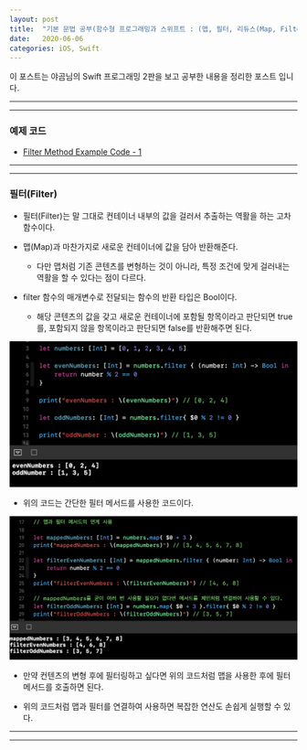 ```yaml
---
layout: post
title:  "기본 문법 공부(함수형 프로그래밍과 스위프트 : (맵, 필터, 리듀스(Map, Filter, Reduce) - 필터(Filter))"
date:   2020-06-06
categories: iOS, Swift
---
```


이 포스트는 야곰님의 Swift 프로그래밍 2판을 보고 공부한 내용을 정리한 포스트 입니다.

- - -
- - -

### 예제 코드

- [Filter Method Example Code - 1](https://github.com/VincentGeranium/Swift-Study/tree/master/2020-06-06-FilterMethodExampleCode-1.playground)

- - -
- - -

### 필터(Filter)

- 필터(Filter)는 말 그대로 컨테이너 내부의 값을 걸러서 추출하는 역활을 하는 고차함수이다.

- 맵(Map)과 마찬가지로 새로운 컨테이너에 값을 담아 반환해준다.

     - 다만 맵처럼 기존 콘텐츠를 변형하는 것이 아니라, 특정 조건에 맞게 걸러내는 역활을 할 수 있다는 점이 다르다.
     
- filter 함수의 매개변수로 전달되는 함수의 반환 타입은 Bool이다.

    - 해당 콘텐츠의 값을 갖고 새로운 컨테이너에 포함될 항목이라고 판단되면 true를, 포함되지 않을 항목이라고 판단되면 false를 반환해주면 된다.
    
<img width="1058" alt="filterImage-1" src="https://github.com/VincentGeranium/VincentGeranium.github.io/blob/master/assets/img/filterImage-1.png?raw=true" title="filterImage-1">

- 위의 코드는 간단한 필터 메서드를 사용한 코드이다.

<img width="1058" alt="filterImage-2" src="https://github.com/VincentGeranium/VincentGeranium.github.io/blob/master/assets/img/filterImage-2.png?raw=true" title="filterImage-2">

- 만약 컨텐츠의 변형 후에 필터링하고 싶다면 위의 코드처럼 맵을 사용한 후에 필터 메서드를 호출하면 된다.

- 위의 코드처럼 맵과 필터를 연결하여 사용하면 복잡한 연산도 손쉽게 실행할 수 있다.

- - -
- - -